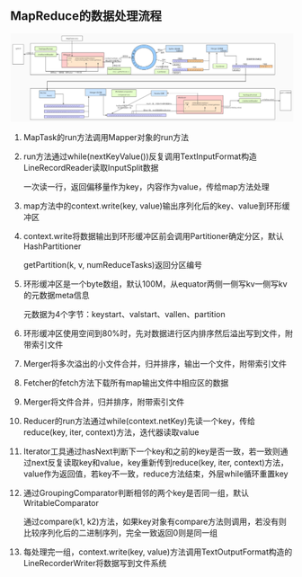 ## MapReduce的数据处理流程

![](assets/MapReduce的数据处理流程/2191564-20210310153036434-1314968147.jpg)


1. MapTask的run方法调用Mapper对象的run方法

2. run方法通过while(nextKeyValue())反复调用TextInputFormat构造LineRecordReader读取InputSplit数据

   一次读一行，返回偏移量作为key，内容作为value，传给map方法处理

3. map方法中的context.write(key, value)输出序列化后的key、value到环形缓冲区

4. context.write将数据输出到环形缓冲区前会调用Partitioner确定分区，默认HashPartitioner

   getPartition(k, v, numReduceTasks)返回分区编号

5. 环形缓冲区是一个byte数组，默认100M，从equator两侧一侧写kv一侧写kv的元数据meta信息

   元数据为4个字节：keystart、valstart、vallen、partition

6. 环形缓冲区使用空间到80%时，先对数据进行区内排序然后溢出写到文件，附带索引文件

7. Merger将多次溢出的小文件合并，归并排序，输出一个文件，附带索引文件

8. Fetcher的fetch方法下载所有map输出文件中相应区的数据

9. Merger将文件合并，归并排序，附带索引文件

10. Reducer的run方法通过while(context.netKey)先读一个key，传给reduce(key, iter, context)方法，迭代器读取value

11. Iterator工具通过hasNext判断下一个key和之前的key是否一致，若一致则通过next反复读取key和value，key重新传到reduce(key, iter, context)方法，value作为返回值，若key不一致，reduce方法结束，外层while循环重置key

12. 通过GroupingComparator判断相邻的两个key是否同一组，默认WritableComparator

    通过compare(k1, k2)方法，如果key对象有compare方法则调用，若没有则比较序列化后的二进制序列，完全一致返回0则是同一组

13. 每处理完一组，context.write(key, value)方法调用TextOutputFormat构造的LineRecorderWriter将数据写到文件系统